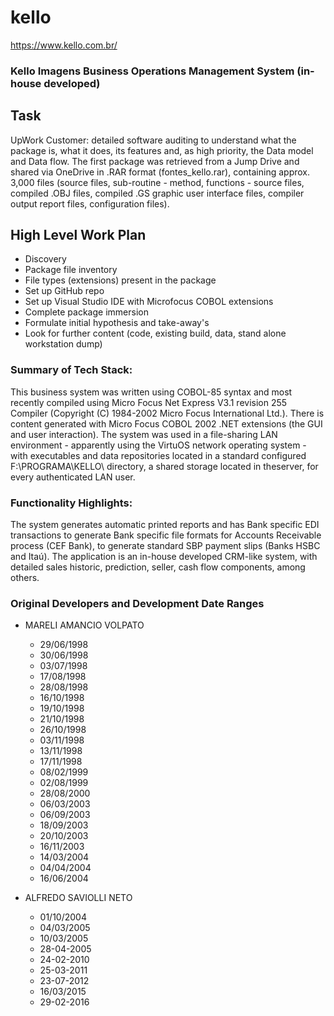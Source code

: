 # kello

https://www.kello.com.br/

### Kello Imagens Business Operations Management System (in-house developed)

## Task

UpWork Customer: detailed software auditing to understand what the package is, what it does, its features and, as high priority, the Data model and Data flow. 
The first package was retrieved from a Jump Drive and shared via OneDrive in .RAR format (fontes_kello.rar), containing approx. 3,000 files (source files, sub-routine - method, functions - source files, compiled .OBJ files, compiled .GS graphic user interface files, compiler output report files, configuration files).

## High Level Work Plan

  - Discovery
  - Package file inventory
  - File types (extensions) present in the package
  - Set up GitHub repo
  - Set up Visual Studio IDE with Microfocus COBOL extensions
  - Complete package immersion
  - Formulate initial hypothesis and take-away's
  - Look for further content (code, existing build, data, stand alone workstation dump)

### Summary of Tech Stack: 
This business system was written using COBOL-85 syntax and most recently compiled using Micro Focus Net Express V3.1 revision 255 Compiler (Copyright (C) 1984-2002 Micro Focus International Ltd.). There is content generated with Micro Focus COBOL 2002 .NET extensions (the GUI and user interaction). The system was used in a file-sharing LAN environment - apparently using the VirtuOS network operating system - with executables and data repositories located in a standard configured F:\PROGRAMA\KELLO\ directory, a shared storage located in theserver, for every authenticated LAN user.

### Functionality Highlights: 
The system generates automatic printed reports and has Bank specific EDI transactions to generate Bank specific file formats for Accounts Receivable process (CEF Bank), to generate standard SBP payment slips (Banks HSBC and Itaú). 
The application is an in-house developed CRM-like system, with detailed sales historic, prediction, seller, cash flow components, among others. 

### Original Developers and Development Date Ranges

  - MARELI AMANCIO VOLPATO 
    -   29/06/1998
    -   30/06/1998
    -   03/07/1998
    -   17/08/1998
    -   28/08/1998
    -   16/10/1998
    -   19/10/1998
    -   21/10/1998
    -   26/10/1998
    -   03/11/1998
    -   13/11/1998
    -   17/11/1998
    -   08/02/1999
    -   02/08/1999
    -   28/08/2000
    -   06/03/2003
    -   06/09/2003      
    -   18/09/2003
    -   20/10/2003
    -   16/11/2003
    -   14/03/2004
    -   04/04/2004
    -   16/06/2004

  - ALFREDO SAVIOLLI NETO
    -   01/10/2004
    -   04/03/2005
    -   10/03/2005
    -   28-04-2005
    -   24-02-2010
    -   25-03-2011
    -   23-07-2012
    -   16/03/2015
    -   29-02-2016
  
